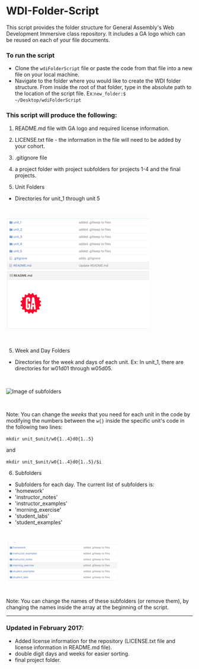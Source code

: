 # WDI-Folder-Script
This script provides the folder structure for General Assembly's Web Development Immersive class repository. It includes a GA logo which can be reused on each of your file documents.

### To run the script
- Clone the `wdiFolderScript` file or paste the code from that file into a new file on your local machine.
- Navigate to the folder where you would like to create the WDI folder structure. From inside the root of that folder, type in the absolute path to the location of the script file.
Ex:`new_folder:$ ~/Desktop/wdiFolderScript`

### This script will produce the following:

1) README.md file with GA logo and required license information.

2) LICENSE.txt file - the information in the file will need to be added by your cohort.

2) .gitignore file

3) a project folder with project subfolders for projects 1-4 and the final projects.

4) Unit Folders
- Directories for unit_1 through unit 5
 <br>
 
![Image of unit folders](img/unit.png)

<br>

5) Week and Day Folders
 - Directories for the week and days of each unit. Ex: In unit_1, there are directories for w01d01 through w05d05.
<br>

![Image of subfolders](https://i.imgur.com/NKqfaFI.png)

<br>

 Note: You can change the *weeks* that you need for each unit in the code by modifying the numbers between the `w{}` inside the specific unit's code in the following two lines:

  `mkdir unit_$unit/w0{1..4}d0{1..5}`

  and

  `mkdir unit_$unit/w0{1..4}d0{1..5}/$i`

6) Subfolders
 - Subfolders for each day. The current list of subfolders is:
  - 'homework'
  -	'instructor_notes'
  -	'instructor_examples'
  -	'morning_exercise'
  -	'student_labs'
  -	'student_examples'
 <br>
 
![Image of subfolders](img/subfolders.png)

<br>
 Note: You can change the names of these subfolders (or remove them), by changing the names inside the array at the beginning of the script.
 
 <hr>
 
### Updated in February 2017:
- Added license information for the repository (LICENSE.txt file and license information in README.md file).
- double digit days and weeks for easier sorting.
- final project folder.
